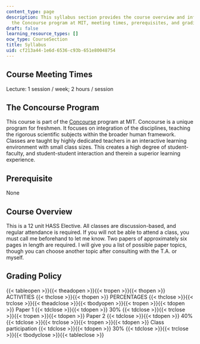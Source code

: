 ```yaml
---
content_type: page
description: This syllabus section provides the course overview and information on
  the Concourse program at MIT, meeting times, prerequisites, and grading policy.
draft: false
learning_resource_types: []
ocw_type: CourseSection
title: Syllabus
uid: cf213a44-1e6d-6536-c93b-651e80048754
---
```

## Course Meeting Times

Lecture: 1 session / week; 2 hours / session

## The Concourse Program

This course is part of the [Concourse](https://concourse.mit.edu/) program at MIT. Concourse is a unique program for freshmen. It focuses on integration of the disciplines, teaching the rigorous scientific subjects within the broader human framework. Classes are taught by highly dedicated teachers in an interactive learning environment with small class sizes. This creates a high degree of student-faculty, and student-student interaction and therein a superior learning experience.

## Prerequisite

None

## Course Overview

This is a 12 unit HASS Elective. All classes are discussion-based, and regular attendance is required. If you will not be able to attend a class, you must call me beforehand to let me know. Two papers of approximately six pages in length are required. I will give you a list of possible paper topics, though you can choose another topic after consulting with the T.A. or myself.

## Grading Policy

{{< tableopen >}}{{< theadopen >}}{{< tropen >}}{{< thopen >}}
ACTIVITIES
{{< thclose >}}{{< thopen >}}
PERCENTAGES
{{< thclose >}}{{< trclose >}}{{< theadclose >}}{{< tbodyopen >}}{{< tropen >}}{{< tdopen >}}
Paper 1
{{< tdclose >}}{{< tdopen >}}
30%
{{< tdclose >}}{{< trclose >}}{{< tropen >}}{{< tdopen >}}
Paper 2
{{< tdclose >}}{{< tdopen >}}
40%
{{< tdclose >}}{{< trclose >}}{{< tropen >}}{{< tdopen >}}
Class participation
{{< tdclose >}}{{< tdopen >}}
30%
{{< tdclose >}}{{< trclose >}}{{< tbodyclose >}}{{< tableclose >}}